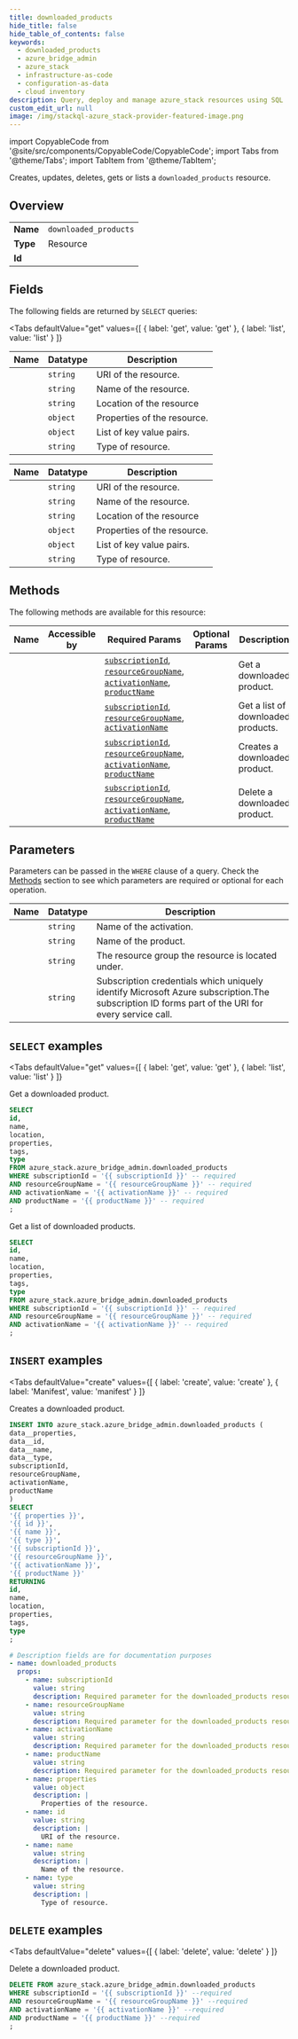 ```yaml
--- 
title: downloaded_products
hide_title: false
hide_table_of_contents: false
keywords:
  - downloaded_products
  - azure_bridge_admin
  - azure_stack
  - infrastructure-as-code
  - configuration-as-data
  - cloud inventory
description: Query, deploy and manage azure_stack resources using SQL
custom_edit_url: null
image: /img/stackql-azure_stack-provider-featured-image.png
---
```


import CopyableCode from '@site/src/components/CopyableCode/CopyableCode';
import Tabs from '@theme/Tabs';
import TabItem from '@theme/TabItem';

Creates, updates, deletes, gets or lists a <code>downloaded_products</code> resource.

## Overview
<table><tbody>
<tr><td><b>Name</b></td><td><code>downloaded_products</code></td></tr>
<tr><td><b>Type</b></td><td>Resource</td></tr>
<tr><td><b>Id</b></td><td><CopyableCode code="azure_stack.azure_bridge_admin.downloaded_products" /></td></tr>
</tbody></table>

## Fields

The following fields are returned by `SELECT` queries:

<Tabs
    defaultValue="get"
    values={[
        { label: 'get', value: 'get' },
        { label: 'list', value: 'list' }
    ]}
>
<TabItem value="get">

<table>
<thead>
    <tr>
    <th>Name</th>
    <th>Datatype</th>
    <th>Description</th>
    </tr>
</thead>
<tbody>
<tr>
    <td><CopyableCode code="id" /></td>
    <td><code>string</code></td>
    <td>URI of the resource.</td>
</tr>
<tr>
    <td><CopyableCode code="name" /></td>
    <td><code>string</code></td>
    <td>Name of the resource.</td>
</tr>
<tr>
    <td><CopyableCode code="location" /></td>
    <td><code>string</code></td>
    <td>Location of the resource</td>
</tr>
<tr>
    <td><CopyableCode code="properties" /></td>
    <td><code>object</code></td>
    <td>Properties of the resource.</td>
</tr>
<tr>
    <td><CopyableCode code="tags" /></td>
    <td><code>object</code></td>
    <td>List of key value pairs.</td>
</tr>
<tr>
    <td><CopyableCode code="type" /></td>
    <td><code>string</code></td>
    <td>Type of resource.</td>
</tr>
</tbody>
</table>
</TabItem>
<TabItem value="list">

<table>
<thead>
    <tr>
    <th>Name</th>
    <th>Datatype</th>
    <th>Description</th>
    </tr>
</thead>
<tbody>
<tr>
    <td><CopyableCode code="id" /></td>
    <td><code>string</code></td>
    <td>URI of the resource.</td>
</tr>
<tr>
    <td><CopyableCode code="name" /></td>
    <td><code>string</code></td>
    <td>Name of the resource.</td>
</tr>
<tr>
    <td><CopyableCode code="location" /></td>
    <td><code>string</code></td>
    <td>Location of the resource</td>
</tr>
<tr>
    <td><CopyableCode code="properties" /></td>
    <td><code>object</code></td>
    <td>Properties of the resource.</td>
</tr>
<tr>
    <td><CopyableCode code="tags" /></td>
    <td><code>object</code></td>
    <td>List of key value pairs.</td>
</tr>
<tr>
    <td><CopyableCode code="type" /></td>
    <td><code>string</code></td>
    <td>Type of resource.</td>
</tr>
</tbody>
</table>
</TabItem>
</Tabs>

## Methods

The following methods are available for this resource:

<table>
<thead>
    <tr>
    <th>Name</th>
    <th>Accessible by</th>
    <th>Required Params</th>
    <th>Optional Params</th>
    <th>Description</th>
    </tr>
</thead>
<tbody>
<tr>
    <td><a href="#get"><CopyableCode code="get" /></a></td>
    <td><CopyableCode code="select" /></td>
    <td><a href="#parameter-subscriptionId"><code>subscriptionId</code></a>, <a href="#parameter-resourceGroupName"><code>resourceGroupName</code></a>, <a href="#parameter-activationName"><code>activationName</code></a>, <a href="#parameter-productName"><code>productName</code></a></td>
    <td></td>
    <td>Get a downloaded product.</td>
</tr>
<tr>
    <td><a href="#list"><CopyableCode code="list" /></a></td>
    <td><CopyableCode code="select" /></td>
    <td><a href="#parameter-subscriptionId"><code>subscriptionId</code></a>, <a href="#parameter-resourceGroupName"><code>resourceGroupName</code></a>, <a href="#parameter-activationName"><code>activationName</code></a></td>
    <td></td>
    <td>Get a list of downloaded products.</td>
</tr>
<tr>
    <td><a href="#create"><CopyableCode code="create" /></a></td>
    <td><CopyableCode code="insert" /></td>
    <td><a href="#parameter-subscriptionId"><code>subscriptionId</code></a>, <a href="#parameter-resourceGroupName"><code>resourceGroupName</code></a>, <a href="#parameter-activationName"><code>activationName</code></a>, <a href="#parameter-productName"><code>productName</code></a></td>
    <td></td>
    <td>Creates a downloaded product.</td>
</tr>
<tr>
    <td><a href="#delete"><CopyableCode code="delete" /></a></td>
    <td><CopyableCode code="delete" /></td>
    <td><a href="#parameter-subscriptionId"><code>subscriptionId</code></a>, <a href="#parameter-resourceGroupName"><code>resourceGroupName</code></a>, <a href="#parameter-activationName"><code>activationName</code></a>, <a href="#parameter-productName"><code>productName</code></a></td>
    <td></td>
    <td>Delete a downloaded product.</td>
</tr>
</tbody>
</table>

## Parameters

Parameters can be passed in the `WHERE` clause of a query. Check the [Methods](#methods) section to see which parameters are required or optional for each operation.

<table>
<thead>
    <tr>
    <th>Name</th>
    <th>Datatype</th>
    <th>Description</th>
    </tr>
</thead>
<tbody>
<tr id="parameter-activationName">
    <td><CopyableCode code="activationName" /></td>
    <td><code>string</code></td>
    <td>Name of the activation.</td>
</tr>
<tr id="parameter-productName">
    <td><CopyableCode code="productName" /></td>
    <td><code>string</code></td>
    <td>Name of the product.</td>
</tr>
<tr id="parameter-resourceGroupName">
    <td><CopyableCode code="resourceGroupName" /></td>
    <td><code>string</code></td>
    <td>The resource group the resource is located under.</td>
</tr>
<tr id="parameter-subscriptionId">
    <td><CopyableCode code="subscriptionId" /></td>
    <td><code>string</code></td>
    <td>Subscription credentials which uniquely identify Microsoft Azure subscription.The subscription ID forms part of the URI for every service call.</td>
</tr>
</tbody>
</table>

## `SELECT` examples

<Tabs
    defaultValue="get"
    values={[
        { label: 'get', value: 'get' },
        { label: 'list', value: 'list' }
    ]}
>
<TabItem value="get">

Get a downloaded product.

```sql
SELECT
id,
name,
location,
properties,
tags,
type
FROM azure_stack.azure_bridge_admin.downloaded_products
WHERE subscriptionId = '{{ subscriptionId }}' -- required
AND resourceGroupName = '{{ resourceGroupName }}' -- required
AND activationName = '{{ activationName }}' -- required
AND productName = '{{ productName }}' -- required
;
```
</TabItem>
<TabItem value="list">

Get a list of downloaded products.

```sql
SELECT
id,
name,
location,
properties,
tags,
type
FROM azure_stack.azure_bridge_admin.downloaded_products
WHERE subscriptionId = '{{ subscriptionId }}' -- required
AND resourceGroupName = '{{ resourceGroupName }}' -- required
AND activationName = '{{ activationName }}' -- required
;
```
</TabItem>
</Tabs>


## `INSERT` examples

<Tabs
    defaultValue="create"
    values={[
        { label: 'create', value: 'create' },
        { label: 'Manifest', value: 'manifest' }
    ]}
>
<TabItem value="create">

Creates a downloaded product.

```sql
INSERT INTO azure_stack.azure_bridge_admin.downloaded_products (
data__properties,
data__id,
data__name,
data__type,
subscriptionId,
resourceGroupName,
activationName,
productName
)
SELECT 
'{{ properties }}',
'{{ id }}',
'{{ name }}',
'{{ type }}',
'{{ subscriptionId }}',
'{{ resourceGroupName }}',
'{{ activationName }}',
'{{ productName }}'
RETURNING
id,
name,
location,
properties,
tags,
type
;
```
</TabItem>
<TabItem value="manifest">

```yaml
# Description fields are for documentation purposes
- name: downloaded_products
  props:
    - name: subscriptionId
      value: string
      description: Required parameter for the downloaded_products resource.
    - name: resourceGroupName
      value: string
      description: Required parameter for the downloaded_products resource.
    - name: activationName
      value: string
      description: Required parameter for the downloaded_products resource.
    - name: productName
      value: string
      description: Required parameter for the downloaded_products resource.
    - name: properties
      value: object
      description: |
        Properties of the resource.
    - name: id
      value: string
      description: |
        URI of the resource.
    - name: name
      value: string
      description: |
        Name of the resource.
    - name: type
      value: string
      description: |
        Type of resource.
```
</TabItem>
</Tabs>


## `DELETE` examples

<Tabs
    defaultValue="delete"
    values={[
        { label: 'delete', value: 'delete' }
    ]}
>
<TabItem value="delete">

Delete a downloaded product.

```sql
DELETE FROM azure_stack.azure_bridge_admin.downloaded_products
WHERE subscriptionId = '{{ subscriptionId }}' --required
AND resourceGroupName = '{{ resourceGroupName }}' --required
AND activationName = '{{ activationName }}' --required
AND productName = '{{ productName }}' --required
;
```
</TabItem>
</Tabs>
